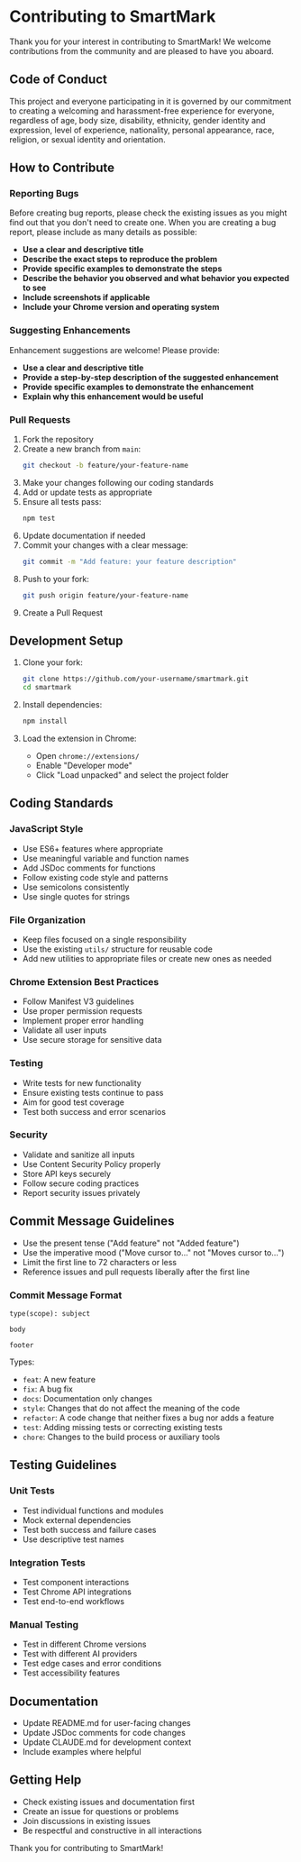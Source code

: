 # Contributing to SmartMark

Thank you for your interest in contributing to SmartMark! We welcome contributions from the community and are pleased to have you aboard.

## Code of Conduct

This project and everyone participating in it is governed by our commitment to creating a welcoming and harassment-free experience for everyone, regardless of age, body size, disability, ethnicity, gender identity and expression, level of experience, nationality, personal appearance, race, religion, or sexual identity and orientation.

## How to Contribute

### Reporting Bugs

Before creating bug reports, please check the existing issues as you might find out that you don't need to create one. When you are creating a bug report, please include as many details as possible:

* **Use a clear and descriptive title**
* **Describe the exact steps to reproduce the problem**
* **Provide specific examples to demonstrate the steps**
* **Describe the behavior you observed and what behavior you expected to see**
* **Include screenshots if applicable**
* **Include your Chrome version and operating system**

### Suggesting Enhancements

Enhancement suggestions are welcome! Please provide:

* **Use a clear and descriptive title**
* **Provide a step-by-step description of the suggested enhancement**
* **Provide specific examples to demonstrate the enhancement**
* **Explain why this enhancement would be useful**

### Pull Requests

1. Fork the repository
2. Create a new branch from `main`:
   ```bash
   git checkout -b feature/your-feature-name
   ```
3. Make your changes following our coding standards
4. Add or update tests as appropriate
5. Ensure all tests pass:
   ```bash
   npm test
   ```
6. Update documentation if needed
7. Commit your changes with a clear message:
   ```bash
   git commit -m "Add feature: your feature description"
   ```
8. Push to your fork:
   ```bash
   git push origin feature/your-feature-name
   ```
9. Create a Pull Request

## Development Setup

1. Clone your fork:
   ```bash
   git clone https://github.com/your-username/smartmark.git
   cd smartmark
   ```

2. Install dependencies:
   ```bash
   npm install
   ```

3. Load the extension in Chrome:
   - Open `chrome://extensions/`
   - Enable "Developer mode"
   - Click "Load unpacked" and select the project folder

## Coding Standards

### JavaScript Style

* Use ES6+ features where appropriate
* Use meaningful variable and function names
* Add JSDoc comments for functions
* Follow existing code style and patterns
* Use semicolons consistently
* Use single quotes for strings

### File Organization

* Keep files focused on a single responsibility
* Use the existing `utils/` structure for reusable code
* Add new utilities to appropriate files or create new ones as needed

### Chrome Extension Best Practices

* Follow Manifest V3 guidelines
* Use proper permission requests
* Implement proper error handling
* Validate all user inputs
* Use secure storage for sensitive data

### Testing

* Write tests for new functionality
* Ensure existing tests continue to pass
* Aim for good test coverage
* Test both success and error scenarios

### Security

* Validate and sanitize all inputs
* Use Content Security Policy properly
* Store API keys securely
* Follow secure coding practices
* Report security issues privately

## Commit Message Guidelines

* Use the present tense ("Add feature" not "Added feature")
* Use the imperative mood ("Move cursor to..." not "Moves cursor to...")
* Limit the first line to 72 characters or less
* Reference issues and pull requests liberally after the first line

### Commit Message Format

```
type(scope): subject

body

footer
```

Types:
* `feat`: A new feature
* `fix`: A bug fix
* `docs`: Documentation only changes
* `style`: Changes that do not affect the meaning of the code
* `refactor`: A code change that neither fixes a bug nor adds a feature
* `test`: Adding missing tests or correcting existing tests
* `chore`: Changes to the build process or auxiliary tools

## Testing Guidelines

### Unit Tests

* Test individual functions and modules
* Mock external dependencies
* Test both success and failure cases
* Use descriptive test names

### Integration Tests

* Test component interactions
* Test Chrome API integrations
* Test end-to-end workflows

### Manual Testing

* Test in different Chrome versions
* Test with different AI providers
* Test edge cases and error conditions
* Test accessibility features

## Documentation

* Update README.md for user-facing changes
* Update JSDoc comments for code changes
* Update CLAUDE.md for development context
* Include examples where helpful

## Getting Help

* Check existing issues and documentation first
* Create an issue for questions or problems
* Join discussions in existing issues
* Be respectful and constructive in all interactions

Thank you for contributing to SmartMark!
